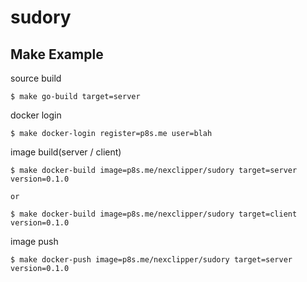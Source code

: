 # sudory

## Make Example

source build
```
$ make go-build target=server
```

docker login
```
$ make docker-login register=p8s.me user=blah
```

image build(server / client)  
```
$ make docker-build image=p8s.me/nexclipper/sudory target=server version=0.1.0

or

$ make docker-build image=p8s.me/nexclipper/sudory target=client version=0.1.0
```

image push
```
$ make docker-push image=p8s.me/nexclipper/sudory target=server version=0.1.0
```